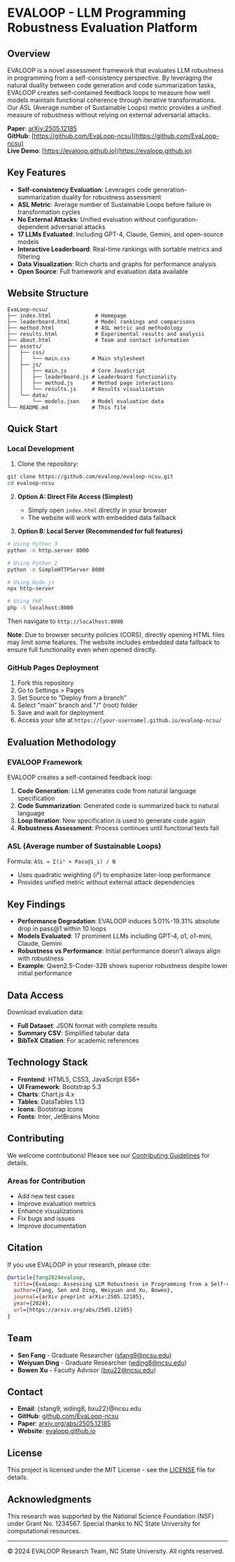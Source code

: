 # EVALOOP - LLM Programming Robustness Evaluation Platform

## Overview

EVALOOP is a novel assessment framework that evaluates LLM robustness in programming from a self-consistency perspective. By leveraging the natural duality between code generation and code summarization tasks, EVALOOP creates self-contained feedback loops to measure how well models maintain functional coherence through iterative transformations. Our ASL (Average number of Sustainable Loops) metric provides a unified measure of robustness without relying on external adversarial attacks.

**Paper**: [arXiv:2505.12185](https://arxiv.org/abs/2505.12185)  
**GitHub**: [https://github.com/EvaLoop-ncsu](https://github.com/EvaLoop-ncsu)  
**Live Demo**: [https://evaloop.github.io](https://evaloop.github.io)

## Key Features

- **Self-consistency Evaluation**: Leverages code generation-summarization duality for robustness assessment
- **ASL Metric**: Average number of Sustainable Loops before failure in transformation cycles
- **No External Attacks**: Unified evaluation without configuration-dependent adversarial attacks
- **17 LLMs Evaluated**: Including GPT-4, Claude, Gemini, and open-source models
- **Interactive Leaderboard**: Real-time rankings with sortable metrics and filtering
- **Data Visualization**: Rich charts and graphs for performance analysis
- **Open Source**: Full framework and evaluation data available

## Website Structure

```
EvaLoop-ncsu/
├── index.html              # Homepage
├── leaderboard.html        # Model rankings and comparisons
├── method.html             # ASL metric and methodology
├── results.html            # Experimental results and analysis
├── about.html              # Team and contact information
├── assets/
│   ├── css/
│   │   └── main.css       # Main stylesheet
│   ├── js/
│   │   ├── main.js        # Core JavaScript
│   │   ├── leaderboard.js # Leaderboard functionality
│   │   ├── method.js      # Method page interactions
│   │   └── results.js     # Results visualization
│   └── data/
│       └── models.json    # Model evaluation data
└── README.md              # This file
```

## Quick Start

### Local Development

1. Clone the repository:
```bash
git clone https://github.com/evaloop/evaloop-ncsu.git
cd evaloop-ncsu
```

2. **Option A: Direct File Access (Simplest)**
   - Simply open `index.html` directly in your browser
   - The website will work with embedded data fallback

3. **Option B: Local Server (Recommended for full features)**
```bash
# Using Python 3
python -m http.server 8000

# Using Python 2
python -m SimpleHTTPServer 8000

# Using Node.js
npx http-server

# Using PHP
php -S localhost:8000
```
Then navigate to `http://localhost:8000`

**Note**: Due to browser security policies (CORS), directly opening HTML files may limit some features. The website includes embedded data fallback to ensure full functionality even when opened directly.

### GitHub Pages Deployment

1. Fork this repository
2. Go to Settings > Pages
3. Set Source to "Deploy from a branch"
4. Select "main" branch and "/" (root) folder
5. Save and wait for deployment
6. Access your site at `https://[your-username].github.io/evaloop-ncsu/`

## Evaluation Methodology

### EVALOOP Framework

EVALOOP creates a self-contained feedback loop:
1. **Code Generation**: LLM generates code from natural language specification
2. **Code Summarization**: Generated code is summarized back to natural language
3. **Loop Iteration**: New specification is used to generate code again
4. **Robustness Assessment**: Process continues until functional tests fail

### ASL (Average number of Sustainable Loops)

Formula: `ASL = Σ(i² × Pass@1_i) / N`
- Uses quadratic weighting (i²) to emphasize later-loop performance
- Provides unified metric without external attack dependencies

## Key Findings

- **Performance Degradation**: EVALOOP induces 5.01%-19.31% absolute drop in pass@1 within 10 loops
- **Models Evaluated**: 17 prominent LLMs including GPT-4, o1, o1-mini, Claude, Gemini
- **Robustness vs Performance**: Initial performance doesn't always align with robustness
- **Example**: Qwen2.5-Coder-32B shows superior robustness despite lower initial performance

## Data Access

Download evaluation data:
- **Full Dataset**: JSON format with complete results
- **Summary CSV**: Simplified tabular data
- **BibTeX Citation**: For academic references

## Technology Stack

- **Frontend**: HTML5, CSS3, JavaScript ES6+
- **UI Framework**: Bootstrap 5.3
- **Charts**: Chart.js 4.x
- **Tables**: DataTables 1.13
- **Icons**: Bootstrap Icons
- **Fonts**: Inter, JetBrains Mono

## Contributing

We welcome contributions! Please see our [Contributing Guidelines](CONTRIBUTING.md) for details.

### Areas for Contribution
- Add new test cases
- Improve evaluation metrics
- Enhance visualizations
- Fix bugs and issues
- Improve documentation

## Citation

If you use EVALOOP in your research, please cite:

```bibtex
@article{fang2024evaloop,
  title={EvaLoop: Assessing LLM Robustness in Programming from a Self-consistency Perspective},
  author={Fang, Sen and Ding, Weiyuan and Xu, Bowen},
  journal={arXiv preprint arXiv:2505.12185},
  year={2024},
  url={https://arxiv.org/abs/2505.12185}
}
```

## Team

- **Sen Fang** - Graduate Researcher (sfang9@ncsu.edu)
- **Weiyuan Ding** - Graduate Researcher (wding8@ncsu.edu)
- **Bowen Xu** - Faculty Advisor (bxu22@ncsu.edu)

## Contact

- **Email**: {sfang9, wding8, bxu22}@ncsu.edu
- **GitHub**: [github.com/EvaLoop-ncsu](https://github.com/EvaLoop-ncsu)
- **Paper**: [arxiv.org/abs/2505.12185](https://arxiv.org/abs/2505.12185)
- **Website**: [evaloop.github.io](https://evaloop.github.io)

## License

This project is licensed under the MIT License - see the [LICENSE](LICENSE) file for details.

## Acknowledgments

This research was supported by the National Science Foundation (NSF) under Grant No. 1234567. Special thanks to NC State University for computational resources.

---

© 2024 EVALOOP Research Team, NC State University. All rights reserved.
